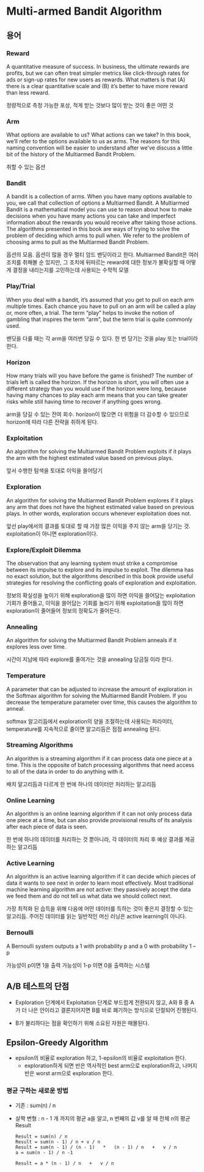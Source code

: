 # Multi-armed Bandit Algorithm

## 용어

### Reward

A quantitative measure of success. In business, the ultimate rewards are profits, but we can often treat simpler metrics like click-through rates for ads or sign-up rates for new users as rewards. What matters is that (A) there is a clear quantitative scale and (B) it’s better to have more reward than less reward.

정량적으로 측정 가능한 포상, 적게 받는 것보다 많이 받는 것이 좋은 어떤 것

### Arm

What options are available to us? What actions can we take? In this book, we’ll refer to the options available to us as arms. The reasons for this naming convention will be easier to understand after we’ve discuss a little bit of the history of the Multiarmed Bandit Problem.

취할 수 있는 옵션

### Bandit

A bandit is a collection of arms. When you have many options available to you, we call that collection of options a Multiarmed Bandit. A Multiarmed Bandit is a mathematical model you can use to reason about how to make decisions when you have many actions you can take and imperfect information about the rewards you would receive after taking those actions. The algorithms presented in this book are ways of trying to solve the problem of deciding which arms to pull when. We refer to the problem of choosing arms to pull as the Multiarmed Bandit Problem.

옵션의 모음. 옵션이 많을 경우 멀티 암드 밴딧이라고 한다.
Multiarmed Bandit은 여러 조치를 취해볼 순 있지만, 그 조치에 뒤따르는 reward에 대한 정보가 불확실할 때 어떻게 결정을 내리는지를 고민하는데 사용되는 수학적 모델 

### Play/Trial

When you deal with a bandit, it’s assumed that you get to pull on each arm multiple times. Each chance you have to pull on an arm will be called a play or, more often, a trial. The term “play” helps to invoke the notion of gambling that inspires the term “arm”, but the term trial is quite commonly used.

밴딧을 다룰 때는 각 arm을 여러번 당길 수 있다. 한 번 당기는 것을 play 또는 trial이라 한다.

### Horizon

How many trials will you have before the game is finished? The number of trials left is called the horizon. If the horizon is short, you will often use a different strategy than you would use if the horizon were long, because having many chances to play each arm means that you can take greater risks while still having time to recover if anything goes wrong.

arm을 당길 수 있는 잔여 회수. horizon이 많으면 더 위험을 더 감수할 수 있으므로 horizon에 따라 다른 전략을 취하게 된다.


### Exploitation

An algorithm for solving the Multiarmed Bandit Problem exploits if it plays the arm with the highest estimated value based on previous plays.

앞서 수행한 탐색을 토대로 이익을 쓸어담기

### Exploration

An algorithm for solving the Multiarmed Bandit Problem explores if it plays any arm that does not have the highest estimated value based on previous plays. In other words, exploration occurs whenever exploitation does not.

앞선 play에서의 결과를 토대로 할 때 가장 많은 이익을 주지 않는 arm을 당기는 것. exploitation이 아니면 exploration이다. 

### Explore/Exploit Dilemma

The observation that any learning system must strike a compromise between its impulse to explore and its impulse to exploit. The dilemma has no exact solution, but the algorithms described in this book provide useful strategies for resolving the conflicting goals of exploration and exploitation.

정보의 확실성을 높이기 위해 exploration을 많이 하면 이익을 쓸어담는 exploitation 기회가 줄어들고,
이익을 쓸어담는 기회를 늘리기 위해 exploitation을 많이 하면 exploration이 줄어들어 정보의 정확도가 줄어든다.  

### Annealing 

An algorithm for solving the Multiarmed Bandit Problem anneals if it explores less
over time.

시간이 지남에 따라 explore를 줄여가는 것을 annealing 담금질 이라 한다.

### Temperature

A parameter that can be adjusted to increase the amount of exploration in the Softmax algorithm for solving the Multiarmed Bandit Problem. If you decrease the temperature parameter over time, this causes the algorithm to anneal.

softmax 알고리듬에서 exploration의 양을 조절하는데 사용되는 파라미터, temperature를 지속적으로 줄이면 알고리듬은 점점 annealing 된다.


### Streaming Algorithms

An algorithm is a streaming algorithm if it can process data one piece at a time. This is the opposite of batch processing algorithms that need access to all of the data in order to do anything with it.

배치 알고리듬과 다르게 한 번에 하나의 데이터만 처리하는 알고리듬

### Online Learning

An algorithm is an online learning algorithm if it can not only process data one piece at a time, but can also provide provisional results of its analysis after each piece of data is seen.

한 번에 하나의 데이터를 처리하는 것 뿐아니라, 각 데이터의 처리 후 예상 결과를 제공하는 알고리듬

### Active Learning

An algorithm is an active learning algorithm if it can decide which pieces of data it wants to see next in order to learn most effectively. Most traditional machine learning algorithm are not active: they passively accept the data we feed them and do not tell us what data we should collect next.

가장 최적화 된 습득을 위해 다음에 어떤 데이터를 득하는 것이 좋은지 결정할 수 있는 알고리듬.
주어진 데이터를 읽는 일반적인 머신 러닝은 active learning이 아니다.


### Bernoulli

A Bernoulli system outputs a  1 with probability  p and a  0 with probability  1 – p

가능성이 p이면 1을 출력 가능성이 1-p 이면 0을 출력하는 시스템 


## A/B 테스트의 단점

- Exploration 단계에서 Exploitation 단계로 부드럽게 전환되지 않고, A와 B 중 A가 더 나은 안이라고 결론지어지면 B를 바로 폐기하는 방식으로 단절되어 진행된다.

- B가 불리하다는 점을 확인하기 위해 소요된 자원은 매몰된다.

## Epsilon-Greedy Algorithm

- epsilon의 비율로 exploration 하고, 1-epsilon의 비율로 exploitation 한다.
    - exploration하게 되면 반은 역사적인 best arm으로 exploration하고, 나머지 반은 worst arm으로 exploration 한다.

### 평균 구하는 새로운 방법

- 기존 : sum(n) / n
- 살짝 변형 : n - 1 개 까지의 평균 a을 알고, n 번째의 값 v를 알 때 전체 n의 평균 Result

    ```    
    Result = sum(n) / n
    Result = sum(n - 1) / n + v / n
    Result = sum(n - 1) / (n - 1)   *   (n - 1) / n   +   v / n
    a = sum(n - 1) / n -1

    Result = a * (n - 1) / n   +   v / n
    ```

